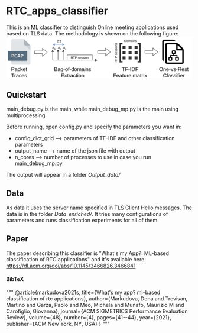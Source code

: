 # RTC_apps_classifier
This is an ML classifier to distinguish Online meeting applications used based on TLS data. The methodology is shown on the following figure: ![Schema of the system](diagram.png)

## Quickstart
main_debug.py is the main, while main_debug_mp.py is the main using multiprocessing.

Before running, open config.py and specify the parameters you want in:
* config_dict_grid --> parameters of TF-IDF and other classification parameters
* output_name --> name of the json file with output
* n_cores --> number of processes to use in case you run main_debug_mp.py

The output will appear in a folder *Output_data/*

## Data
As data it uses the server name specified in TLS Client Hello messages. The data is in the folder *Data_enriched/*. It tries many configurations of parameters and runs classification experiments for all of them.

## Paper
The paper describing this classifier is "What's my App?: ML-based classification of RTC applications" and it's available here: https://dl.acm.org/doi/abs/10.1145/3466826.3466841

#### BibTeX
"""
@article{markudova2021s,
  title={What's my app? ml-based classification of rtc applications},
  author={Markudova, Dena and Trevisan, Martino and Garza, Paolo and Meo, Michela and Munafo, Maurizio M and Carofiglio, Giovanna},
  journal={ACM SIGMETRICS Performance Evaluation Review},
  volume={48},
  number={4},
  pages={41--44},
  year={2021},
  publisher={ACM New York, NY, USA}
}
"""

